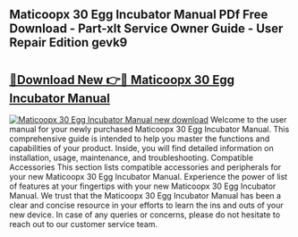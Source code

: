 ## Maticoopx 30 Egg Incubator Manual PDf Free Download - Part-xlt Service Owner Guide - User Repair Edition gevk9

# <h2><a href="http://bc27232.oget.top/?id=Maticoopx+30+Egg+Incubator+Manual">🔗Download New 👉🔴 Maticoopx 30 Egg Incubator Manual</a></h2>

[![Maticoopx 30 Egg Incubator Manual new download](https://i.imgur.com/5g1atiW.png)](http://bc27232.oget.top/?id=Maticoopx+30+Egg+Incubator+Manual)
Welcome to the user manual for your newly purchased Maticoopx 30 Egg Incubator Manual. This comprehensive guide is intended to help you master the functions and capabilities of your product. Inside, you will find detailed information on installation, usage, maintenance, and troubleshooting. Compatible Accessories This section lists compatible accessories and peripherals for your new Maticoopx 30 Egg Incubator Manual. Experience the power of list of features at your fingertips with your new Maticoopx 30 Egg Incubator Manual. We trust that the Maticoopx 30 Egg Incubator Manual has been a clear and concise resource in your efforts to learn the ins and outs of your new device. In case of any queries or concerns, please do not hesitate to reach out to our customer service team.
